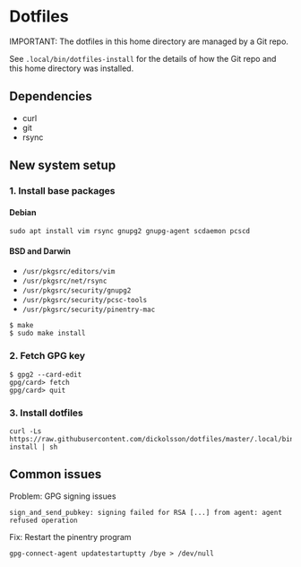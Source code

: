 # Dotfiles

IMPORTANT: The dotfiles in this home directory are managed by a Git repo.

See `.local/bin/dotfiles-install` for the details of how the Git repo and
this home directory was installed.

## Dependencies

- curl
- git
- rsync

## New system setup

### 1. Install base packages

#### Debian

```
sudo apt install vim rsync gnupg2 gnupg-agent scdaemon pcscd
```

#### BSD and Darwin

- `/usr/pkgsrc/editors/vim`
- `/usr/pkgsrc/net/rsync`
- `/usr/pkgsrc/security/gnupg2`
- `/usr/pkgsrc/security/pcsc-tools`
- `/usr/pkgsrc/security/pinentry-mac`

```
$ make
$ sudo make install
```

### 2. Fetch GPG key

```
$ gpg2 --card-edit
gpg/card> fetch
gpg/card> quit
```

### 3. Install dotfiles

```
curl -Ls https://raw.githubusercontent.com/dickolsson/dotfiles/master/.local/bin/dotfiles-install | sh
```

## Common issues

Problem: GPG signing issues
```
sign_and_send_pubkey: signing failed for RSA [...] from agent: agent refused operation

```

Fix: Restart the pinentry program
```
gpg-connect-agent updatestartuptty /bye > /dev/null
```
